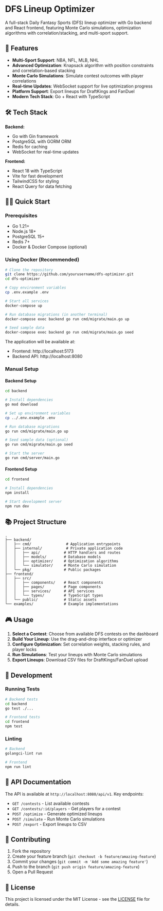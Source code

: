 # DFS Lineup Optimizer

A full-stack Daily Fantasy Sports (DFS) lineup optimizer with Go backend and React frontend, featuring Monte Carlo simulations, optimization algorithms with correlation/stacking, and multi-sport support.

## 🚀 Features

- **Multi-Sport Support**: NBA, NFL, MLB, NHL
- **Advanced Optimization**: Knapsack algorithm with position constraints and correlation-based stacking
- **Monte Carlo Simulations**: Simulate contest outcomes with player correlations
- **Real-time Updates**: WebSocket support for live optimization progress
- **Platform Support**: Export lineups for DraftKings and FanDuel
- **Modern Tech Stack**: Go + React with TypeScript

## 🛠️ Tech Stack

**Backend:**
- Go with Gin framework
- PostgreSQL with GORM ORM
- Redis for caching
- WebSocket for real-time updates

**Frontend:**
- React 18 with TypeScript
- Vite for fast development
- TailwindCSS for styling
- React Query for data fetching

## 🏃‍♂️ Quick Start

### Prerequisites
- Go 1.21+
- Node.js 18+
- PostgreSQL 15+
- Redis 7+
- Docker & Docker Compose (optional)

### Using Docker (Recommended)

```bash
# Clone the repository
git clone https://github.com/yourusername/dfs-optimizer.git
cd dfs-optimizer

# Copy environment variables
cp .env.example .env

# Start all services
docker-compose up

# Run database migrations (in another terminal)
docker-compose exec backend go run cmd/migrate/main.go up

# Seed sample data
docker-compose exec backend go run cmd/migrate/main.go seed
```

The application will be available at:
- Frontend: http://localhost:5173
- Backend API: http://localhost:8080

### Manual Setup

#### Backend Setup

```bash
cd backend

# Install dependencies
go mod download

# Set up environment variables
cp ../.env.example .env

# Run database migrations
go run cmd/migrate/main.go up

# Seed sample data (optional)
go run cmd/migrate/main.go seed

# Start the server
go run cmd/server/main.go
```

#### Frontend Setup

```bash
cd frontend

# Install dependencies
npm install

# Start development server
npm run dev
```

## 📚 Project Structure

```
.
├── backend/
│   ├── cmd/                # Application entrypoints
│   ├── internal/           # Private application code
│   │   ├── api/           # HTTP handlers and routes
│   │   ├── models/        # Database models
│   │   ├── optimizer/     # Optimization algorithms
│   │   └── simulator/     # Monte Carlo simulation
│   └── pkg/               # Public packages
├── frontend/
│   ├── src/
│   │   ├── components/    # React components
│   │   ├── pages/         # Page components
│   │   ├── services/      # API services
│   │   └── types/         # TypeScript types
│   └── public/            # Static assets
└── examples/              # Example implementations
```

## 🎮 Usage

1. **Select a Contest**: Choose from available DFS contests on the dashboard
2. **Build Your Lineup**: Use the drag-and-drop interface or optimizer
3. **Configure Optimization**: Set correlation weights, stacking rules, and player locks
4. **Run Simulations**: Test your lineups with Monte Carlo simulations
5. **Export Lineups**: Download CSV files for DraftKings/FanDuel upload

## 🧪 Development

### Running Tests

```bash
# Backend tests
cd backend
go test ./...

# Frontend tests
cd frontend
npm test
```

### Linting

```bash
# Backend
golangci-lint run

# Frontend
npm run lint
```

## 📖 API Documentation

The API is available at `http://localhost:8080/api/v1`. Key endpoints:

- `GET /contests` - List available contests
- `GET /contests/:id/players` - Get players for a contest
- `POST /optimize` - Generate optimized lineups
- `POST /simulate` - Run Monte Carlo simulations
- `POST /export` - Export lineups to CSV

## 🤝 Contributing

1. Fork the repository
2. Create your feature branch (`git checkout -b feature/amazing-feature`)
3. Commit your changes (`git commit -m 'Add some amazing feature'`)
4. Push to the branch (`git push origin feature/amazing-feature`)
5. Open a Pull Request

## 📝 License

This project is licensed under the MIT License - see the [LICENSE](LICENSE) file for details.